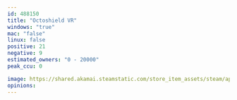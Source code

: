 ```yaml
---
id: 488150
title: "Octoshield VR"
windows: "true"
mac: "false"
linux: false
positive: 21
negative: 9
estimated_owners: "0 - 20000"
peak_ccu: 0

image: https://shared.akamai.steamstatic.com/store_item_assets/steam/apps/488150/header.jpg?t=1677078805
opinions:
---
```

